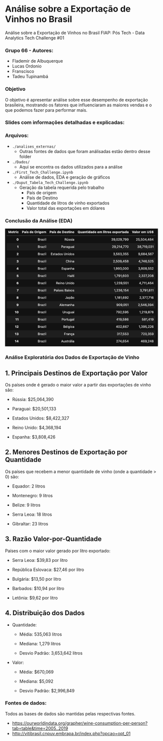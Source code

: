 # Análise sobre a Exportação de Vinhos no Brasil

Análise sobre a Exportação de Vinhos no Brasil
FIAP: Pós Tech - Data Analytics Tech Challenge #01

### Grupo 66 - Autores:

- Flademir de Albuquerque
- Lucas Ordonio
- Franscisco
- Tadeu Tupinambá

### Objetivo
O objetivo é apresentar análise sobre esse desempenho de exportação brasileira, mostrando os fatores que influenciaram as maiores vendas e o que podemos fazer para performar mais.

### Slides com informações detalhadas e explicadas:

### Arquivos:

- `./analises_externas/`
  - Outras fontes de dados que foram análisadas estão dentro desse folder
- `./Dados/`
  - Aqui se encontra os dados utilizados para a análise
- `./First_Tech_Challenge.ipynb`
  - Análise de dados, EDA e geração de gráficos
- `./Ouput_Tabela_Tech_Challenge.ipynb`
  - Geração da tabela requerida pelo trabalho
    - País de origem
    - País de Destino
    - Quantidade de litros de vinho exportados
    - Valor total das exportações em dólares


### Conclusão da Análise (EDA)

![Tabela final gerada](./images/tabela_resultado.png)

### Análise Exploratória dos Dados de Exportação de Vinho
## 1. Principais Destinos de Exportação por Valor
Os países onde é gerado o maior valor a partir das exportações de vinho são:

- Rússia: $25,064,390

- Paraguai: $20,501,133

- Estados Unidos: $8,422,327

- Reino Unido: $4,368,194

- Espanha: $3,808,426

## 2. Menores Destinos de Exportação por Quantidade
Os países que recebem a menor quantidade de vinho (onde a quantidade > 0) são:

- Equador: 2 litros

- Montenegro: 9 litros

- Belize: 9 litros

- Serra Leoa: 18 litros

- Gibraltar: 23 litros


## 3. Razão Valor-por-Quantidade
Países com o maior valor gerado por litro exportado:

- Serra Leoa: $39,83 por litro

- República Eslovaca: $27,46 por litro

- Bulgária: $13,50 por litro

- Barbados: $10,94 por litro

- Letônia: $9,62 por litro

## 4. Distribuição dos Dados
- Quantidade:
  - Média: 535,063 litros

  - Mediana: 1,279 litros

  - Desvio Padrão: 3,653,642 litros

- Valor:
  - Média: $670,069

  - Mediana: $5,092

  - Desvio Padrão: $2,996,849

### Fontes de dados:
Todos as bases de dados são mantidas pelas respectivas fontes.

- https://ourworldindata.org/grapher/wine-consumption-per-person?tab=table&time=2005..2019
- http://vitibrasil.cnpuv.embrapa.br/index.php?opcao=opt_01
